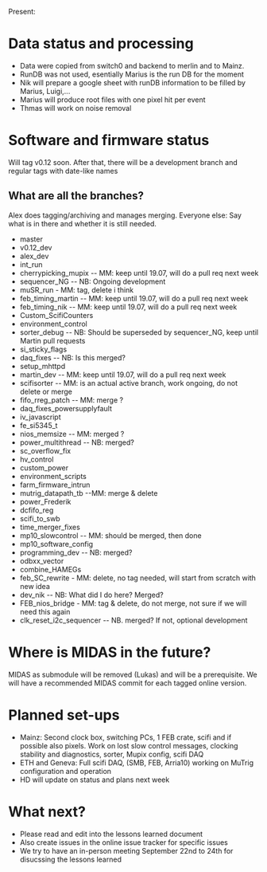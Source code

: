 Present:

# Data status and processing #

* Data were copied from switch0 and backend to merlin and to Mainz.
* RunDB was not used, esentially Marius is the run DB for the moment
* Nik will prepare a google sheet with runDB information to be filled by Marius, Luigi,...
* Marius will produce root files with one pixel hit per event
* Thmas will work on noise removal

# Software and firmware status #

Will tag v0.12 soon. After that, there will be a development branch and regular tags with date-like names

## What are all the branches? ##

Alex does tagging/archiving and manages merging. Everyone else: Say what is in there and whether it is still needed.

* master    
* v0.12_dev  
* alex_dev  
* int_run
* cherrypicking_mupix -- MM: keep until 19.07, will do a pull req next week
* sequencer_NG  -- NB: Ongoing development
* muSR_run - MM: tag, delete i think
* feb_timing_martin -- MM: keep until 19.07, will do a pull req next week
* feb_timing_nik -- MM: keep until 19.07, will do a pull req next week
* Custom_ScifiCounters
* environment_control
* sorter_debug -- NB: Should be superseded by sequencer_NG, keep until Martin pull requests
* si_sticky_flags
* daq_fixes -- NB: Is this merged?
* setup_mhttpd
* martin_dev -- MM: keep until 19.07, will do a pull req next week
* scifisorter -- MM: is an actual active branch, work ongoing, do not delete or merge 
* fifo_rreg_patch -- MM: merge ?
* daq_fixes_powersupplyfault
* iv_javascript
* fe_si5345_t
* nios_memsize -- MM: merged ?
* power_multithread  -- NB: merged?
* sc_overflow_fix
* hv_control
* custom_power
* environment_scripts
* farm_firmware_intrun
* mutrig_datapath_tb --MM: merge & delete
* power_Frederik
* dcfifo_reg
* scifi_to_swb
* time_merger_fixes
* mp10_slowcontrol     -- MM: should be merged, then done 
* mp10_software_config
* programming_dev  -- NB: merged?
* odbxx_vector
* combine_HAMEGs
* feb_SC_rewrite - MM: delete, no tag needed, will start from scratch with new idea
* dev_nik -- NB: What did I do here? Merged?
* FEB_nios_bridge - MM: tag & delete, do not merge, not sure if we will need this again
* clk_reset_i2c_sequencer -- NB. merged? If not, optional development

# Where is MIDAS in the future? #

MIDAS as submodule will be removed (Lukas) and will be a prerequisite. We will have a recommended MIDAS commit for each tagged online version.

# Planned set-ups #

* Mainz: Second clock box, switching PCs, 1 FEB crate, scifi and if possible also pixels. Work on lost slow control messages, clocking stability and diagnostics, sorter, Mupix config, scifi DAQ
* ETH and Geneva: Full scifi DAQ, (SMB, FEB, Arria10) working on MuTrig configuration and operation
* HD will update on status and plans next week

# What next? #

* Please read and edit into the lessons learned document
* Also create issues in the online issue tracker for specific issues
* We try to have an in-person meeting September 22nd to 24th for disucssing the lessons learned